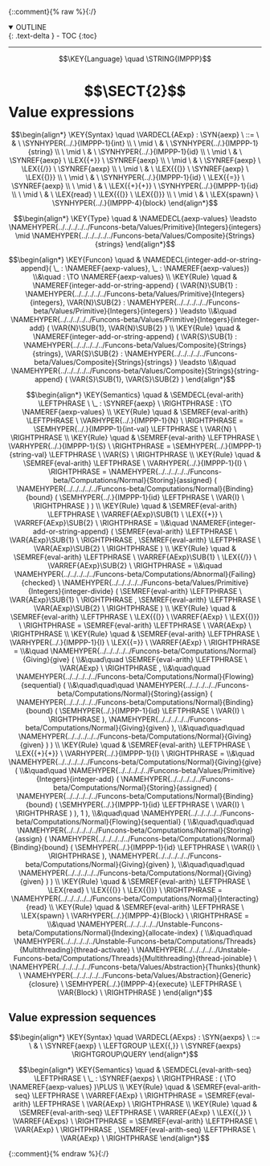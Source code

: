 {::comment}{% raw %}{:/}
<details open markdown="block">
  <summary>
    OUTLINE
  </summary>
  {: .text-delta }
- TOC
{:toc}
</details>


----

$$\KEY{Language} \quad \STRING{IMPPP}$$

# $$\SECT{2}$$ Value expressions
           


$$\begin{align*}
  \KEY{Syntax} \quad
    \VARDECL{AExp} : \SYN{aexp}
      \ ::= \ & \
      \SYNHYPER{../.}{IMPPP-1}{int} \\
      \ \mid \ & \ \SYNHYPER{../.}{IMPPP-1}{string} \\
      \ \mid \ & \ \SYNHYPER{../.}{IMPPP-1}{id} \\
      \ \mid \ & \ \SYNREF{aexp} \ \LEX{{+}} \ \SYNREF{aexp} \\
      \ \mid \ & \ \SYNREF{aexp} \ \LEX{{/}} \ \SYNREF{aexp} \\
      \ \mid \ & \ \LEX{{(}} \ \SYNREF{aexp} \ \LEX{{)}} \\
      \ \mid \ & \ \SYNHYPER{../.}{IMPPP-1}{id} \ \LEX{{=}} \ \SYNREF{aexp} \\
      \ \mid \ & \ \LEX{{+}{+}} \ \SYNHYPER{../.}{IMPPP-1}{id} \\
      \ \mid \ & \ \LEX{read} \ \LEX{{(}} \ \LEX{{)}} \\
      \ \mid \ & \ \LEX{spawn} \ \SYNHYPER{../.}{IMPPP-4}{block}
\end{align*}$$

$$\begin{align*}
  \KEY{Type} \quad 
  & \NAMEDECL{aexp-values}  
    \leadsto \NAMEHYPER{../../../../../Funcons-beta/Values/Primitive}{Integers}{integers}  \mid \NAMEHYPER{../../../../../Funcons-beta/Values/Composite}{Strings}{strings}
\end{align*}$$

$$\begin{align*}
  \KEY{Funcon} \quad
  & \NAMEDECL{integer-add-or-string-append}(
                       \_ : \NAMEREF{aexp-values}, \_ : \NAMEREF{aexp-values}) \\&\quad
    :  \TO \NAMEREF{aexp-values} 
\\
  \KEY{Rule} \quad
    & \NAMEREF{integer-add-or-string-append}
        (  \VAR{N}\SUB{1} : \NAMEHYPER{../../../../../Funcons-beta/Values/Primitive}{Integers}{integers}, 
               \VAR{N}\SUB{2} : \NAMEHYPER{../../../../../Funcons-beta/Values/Primitive}{Integers}{integers} ) \leadsto \\&\quad
        \NAMEHYPER{../../../../../Funcons-beta/Values/Primitive}{Integers}{integer-add}
          (  \VAR{N}\SUB{1}, 
                 \VAR{N}\SUB{2} )
\\
  \KEY{Rule} \quad
    & \NAMEREF{integer-add-or-string-append}
        (  \VAR{S}\SUB{1} : \NAMEHYPER{../../../../../Funcons-beta/Values/Composite}{Strings}{strings}, 
               \VAR{S}\SUB{2} : \NAMEHYPER{../../../../../Funcons-beta/Values/Composite}{Strings}{strings} ) \leadsto \\&\quad
        \NAMEHYPER{../../../../../Funcons-beta/Values/Composite}{Strings}{string-append}
          (  \VAR{S}\SUB{1}, 
                 \VAR{S}\SUB{2} )
\end{align*}$$

$$\begin{align*}
  \KEY{Semantics} \quad
  & \SEMDECL{eval-arith} \LEFTPHRASE \ \_ : \SYNREF{aexp} \ \RIGHTPHRASE  
    :  \TO \NAMEREF{aexp-values} 
\\
  \KEY{Rule} \quad
    & \SEMREF{eval-arith} \LEFTPHRASE \
                            \VARHYPER{../.}{IMPPP-1}{N} \
                          \RIGHTPHRASE  = 
      \SEMHYPER{../.}{IMPPP-1}{int-val} \LEFTPHRASE \
                            \VAR{N} \
                          \RIGHTPHRASE 
\\
  \KEY{Rule} \quad
    & \SEMREF{eval-arith} \LEFTPHRASE \
                            \VARHYPER{../.}{IMPPP-1}{S} \
                          \RIGHTPHRASE  = 
      \SEMHYPER{../.}{IMPPP-1}{string-val} \LEFTPHRASE \
                            \VAR{S} \
                          \RIGHTPHRASE 
\\
  \KEY{Rule} \quad
    & \SEMREF{eval-arith} \LEFTPHRASE \
                            \VARHYPER{../.}{IMPPP-1}{I} \
                          \RIGHTPHRASE  = 
      \NAMEHYPER{../../../../../Funcons-beta/Computations/Normal}{Storing}{assigned}
        (  \NAMEHYPER{../../../../../Funcons-beta/Computations/Normal}{Binding}{bound}
                (  \SEMHYPER{../.}{IMPPP-1}{id} \LEFTPHRASE \
                                            \VAR{I} \
                                          \RIGHTPHRASE  ) )
\\
  \KEY{Rule} \quad
    & \SEMREF{eval-arith} \LEFTPHRASE \
                            \VARREF{AExp}\SUB{1} \ \LEX{{+}} \ \VARREF{AExp}\SUB{2} \
                          \RIGHTPHRASE  = \\&\quad
      \NAMEREF{integer-add-or-string-append}
        (  \SEMREF{eval-arith} \LEFTPHRASE \
                                    \VAR{AExp}\SUB{1} \
                                  \RIGHTPHRASE , 
               \SEMREF{eval-arith} \LEFTPHRASE \
                                    \VAR{AExp}\SUB{2} \
                                  \RIGHTPHRASE  )
\\
  \KEY{Rule} \quad
    & \SEMREF{eval-arith} \LEFTPHRASE \
                            \VARREF{AExp}\SUB{1} \ \LEX{{/}} \ \VARREF{AExp}\SUB{2} \
                          \RIGHTPHRASE  = \\&\quad
      \NAMEHYPER{../../../../../Funcons-beta/Computations/Abnormal}{Failing}{checked} \ 
        \NAMEHYPER{../../../../../Funcons-beta/Values/Primitive}{Integers}{integer-divide}
          (  \SEMREF{eval-arith} \LEFTPHRASE \
                                      \VAR{AExp}\SUB{1} \
                                    \RIGHTPHRASE , 
                 \SEMREF{eval-arith} \LEFTPHRASE \
                                      \VAR{AExp}\SUB{2} \
                                    \RIGHTPHRASE  )
\\
  \KEY{Rule} \quad
    & \SEMREF{eval-arith} \LEFTPHRASE \
                            \LEX{{(}} \ \VARREF{AExp} \ \LEX{{)}} \
                          \RIGHTPHRASE  = 
      \SEMREF{eval-arith} \LEFTPHRASE \
                            \VAR{AExp} \
                          \RIGHTPHRASE 
\\
  \KEY{Rule} \quad
    & \SEMREF{eval-arith} \LEFTPHRASE \
                            \VARHYPER{../.}{IMPPP-1}{I} \ \LEX{{=}} \ \VARREF{AExp} \
                          \RIGHTPHRASE  = \\&\quad
      \NAMEHYPER{../../../../../Funcons-beta/Computations/Normal}{Giving}{give}
        ( \\&\quad\quad \SEMREF{eval-arith} \LEFTPHRASE \
                                    \VAR{AExp} \
                                  \RIGHTPHRASE , \\&\quad\quad
               \NAMEHYPER{../../../../../Funcons-beta/Computations/Normal}{Flowing}{sequential}
                ( \\&\quad\quad\quad \NAMEHYPER{../../../../../Funcons-beta/Computations/Normal}{Storing}{assign}
                        (  \NAMEHYPER{../../../../../Funcons-beta/Computations/Normal}{Binding}{bound}
                                (  \SEMHYPER{../.}{IMPPP-1}{id} \LEFTPHRASE \
                                                            \VAR{I} \
                                                          \RIGHTPHRASE  ), 
                               \NAMEHYPER{../../../../../Funcons-beta/Computations/Normal}{Giving}{given} ), \\&\quad\quad\quad
                       \NAMEHYPER{../../../../../Funcons-beta/Computations/Normal}{Giving}{given} ) )
\\
  \KEY{Rule} \quad
    & \SEMREF{eval-arith} \LEFTPHRASE \
                            \LEX{{+}{+}} \ \VARHYPER{../.}{IMPPP-1}{I} \
                          \RIGHTPHRASE  = \\&\quad
      \NAMEHYPER{../../../../../Funcons-beta/Computations/Normal}{Giving}{give}
        ( \\&\quad\quad \NAMEHYPER{../../../../../Funcons-beta/Values/Primitive}{Integers}{integer-add}
                (  \NAMEHYPER{../../../../../Funcons-beta/Computations/Normal}{Storing}{assigned}
                        (  \NAMEHYPER{../../../../../Funcons-beta/Computations/Normal}{Binding}{bound}
                                (  \SEMHYPER{../.}{IMPPP-1}{id} \LEFTPHRASE \
                                                            \VAR{I} \
                                                          \RIGHTPHRASE  ) ), 
                       1 ), \\&\quad\quad
               \NAMEHYPER{../../../../../Funcons-beta/Computations/Normal}{Flowing}{sequential}
                ( \\&\quad\quad\quad \NAMEHYPER{../../../../../Funcons-beta/Computations/Normal}{Storing}{assign}
                        (  \NAMEHYPER{../../../../../Funcons-beta/Computations/Normal}{Binding}{bound}
                                (  \SEMHYPER{../.}{IMPPP-1}{id} \LEFTPHRASE \
                                                            \VAR{I} \
                                                          \RIGHTPHRASE  ), 
                               \NAMEHYPER{../../../../../Funcons-beta/Computations/Normal}{Giving}{given} ), \\&\quad\quad\quad
                       \NAMEHYPER{../../../../../Funcons-beta/Computations/Normal}{Giving}{given} ) )
\\
  \KEY{Rule} \quad
    & \SEMREF{eval-arith} \LEFTPHRASE \
                            \LEX{read} \ \LEX{{(}} \ \LEX{{)}} \
                          \RIGHTPHRASE  = 
      \NAMEHYPER{../../../../../Funcons-beta/Computations/Normal}{Interacting}{read}
\\
  \KEY{Rule} \quad
    & \SEMREF{eval-arith} \LEFTPHRASE \
                            \LEX{spawn} \ \VARHYPER{../.}{IMPPP-4}{Block} \
                          \RIGHTPHRASE  = \\&\quad
      \NAMEHYPER{../../../../../Unstable-Funcons-beta/Computations/Normal}{Indexing}{allocate-index}
        ( \\&\quad\quad \NAMEHYPER{../../../../../Unstable-Funcons-beta/Computations/Threads}{Multithreading}{thread-activate} \ 
                \NAMEHYPER{../../../../../Unstable-Funcons-beta/Computations/Threads}{Multithreading}{thread-joinable} \ 
                  \NAMEHYPER{../../../../../Funcons-beta/Values/Abstraction}{Thunks}{thunk} \ 
                    \NAMEHYPER{../../../../../Funcons-beta/Values/Abstraction}{Generic}{closure} \ 
                      \SEMHYPER{../.}{IMPPP-4}{execute} \LEFTPHRASE \
                                            \VAR{Block} \
                                          \RIGHTPHRASE  )
\end{align*}$$

## Value expression sequences
               


$$\begin{align*}
  \KEY{Syntax} \quad
    \VARDECL{AExps} : \SYN{aexps}
      \ ::= \ & \
      \SYNREF{aexp} \ \LEFTGROUP \LEX{{,}} \ \SYNREF{aexps} \RIGHTGROUP\QUERY
\end{align*}$$

$$\begin{align*}
  \KEY{Semantics} \quad
  & \SEMDECL{eval-arith-seq} \LEFTPHRASE \ \_ : \SYNREF{aexps} \ \RIGHTPHRASE  
    : (   \TO \NAMEREF{aexp-values} )\PLUS 
\\
  \KEY{Rule} \quad
    & \SEMREF{eval-arith-seq} \LEFTPHRASE \
                            \VARREF{AExp} \
                          \RIGHTPHRASE  = 
      \SEMREF{eval-arith} \LEFTPHRASE \
                            \VAR{AExp} \
                          \RIGHTPHRASE 
\\
  \KEY{Rule} \quad
    & \SEMREF{eval-arith-seq} \LEFTPHRASE \
                            \VARREF{AExp} \ \LEX{{,}} \ \VARREF{AExps} \
                          \RIGHTPHRASE  = 
      \SEMREF{eval-arith} \LEFTPHRASE \
                            \VAR{AExp} \
                          \RIGHTPHRASE , 
       \SEMREF{eval-arith-seq} \LEFTPHRASE \
                            \VAR{AExp} \
                          \RIGHTPHRASE 
\end{align*}$$



[Funcons-beta]: /CBS-beta/math/Funcons-beta
  "FUNCONS-BETA"
[Unstable-Funcons-beta]: /CBS-beta/math/Unstable-Funcons-beta
  "UNSTABLE-FUNCONS-BETA"
[Languages-beta]: /CBS-beta/math/Languages-beta
  "LANGUAGES-BETA"
[Unstable-Languages-beta]: /CBS-beta/math/Unstable-Languages-beta
  "UNSTABLE-LANGUAGES-BETA"
[CBS-beta]: /CBS-beta
  "CBS-BETA"
[IMPPP-2.cbs]: https://github.com/plancomps/CBS-beta/blob/math/Unstable-Languages-beta/IMP-Plus-Plus/IMPPP-cbs/IMPPP/IMPPP-2/IMPPP-2.cbs
  "CBS SOURCE FILE ON GITHUB"
[PLAIN]: /CBS-beta/docs/Unstable-Languages-beta/IMP-Plus-Plus/IMPPP-cbs/IMPPP/IMPPP-2
  "CBS SOURCE WEB PAGE"
 [PRETTY]: /CBS-beta/math/Unstable-Languages-beta/IMP-Plus-Plus/IMPPP-cbs/IMPPP/IMPPP-2
  "CBS-KATEX WEB PAGE"
[PDF]: https://github.com/plancomps/CBS-beta/blob/math/Unstable-Languages-beta/IMP-Plus-Plus/IMPPP-cbs/IMPPP/IMPPP-2/IMPPP-2.pdf
  "CBS-LATEX PDF FILE"
[PLanCompS Project]: https://plancomps.github.io
  "PROGRAMMING LANGUAGE COMPONENTS AND SPECIFICATIONS PROJECT HOME PAGE"
{::comment}{% endraw %}{:/}
